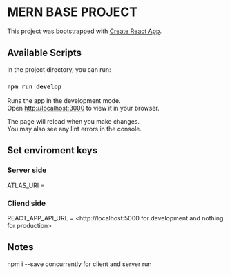 # MERN BASE PROJECT

This project was bootstrapped with [Create React App](https://github.com/facebook/create-react-app).

## Available Scripts

In the project directory, you can run:

### `npm run develop`

Runs the app in the development mode.\
Open [http://localhost:3000](http://localhost:3000) to view it in your browser.

The page will reload when you make changes.\
You may also see any lint errors in the console.

## Set enviroment keys

### Server side
ATLAS_URI = <Your ATLAS URL with user and pass>

### Cliend side
REACT_APP_API_URL = <http://localhost:5000 for development and nothing for production>

## Notes
npm i --save concurrently for client and server run

